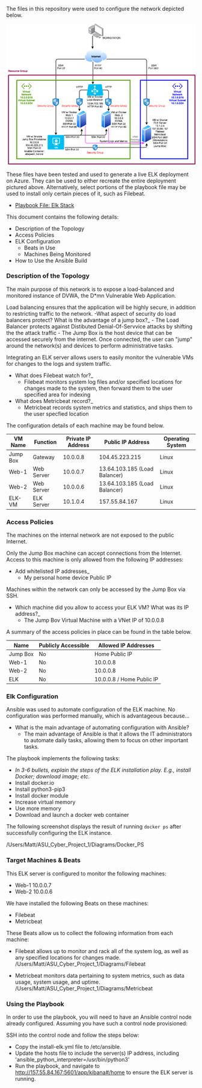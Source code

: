 The files in this repository were used to configure the network depicted below.


![](Diagrams/Matthew_Nechy_Project_1.png)

These files have been tested and used to generate a live ELK deployment on Azure. They can be used to either recreate the entire deployment pictured above. Alternatively, select portions of the playbook file may be used to install only certain pieces of it, such as Filebeat.

- [Playbook File: Elk Stack](Ansible/install-elk.yml)

This document contains the following details:
- Description of the Topology
- Access Policies
- ELK Configuration
  - Beats in Use
  - Machines Being Monitored
- How to Use the Ansible Build


### Description of the Topology

The main purpose of this network is to expose a load-balanced and monitored instance of DVWA, the D*mn Vulnerable Web Application.

Load balancing ensures that the application will be highly secure, in addition to restricting traffic to the network.
-What aspect of security do load balancers protect? What is the advantage of a jump box?_
    - The Load Balancer protects against Distibuted Denial-Of-Servvice attacks by shifting the the attack traffic
    - The Jump Box is the host device that can be accessed securely from the internet.  Once connected, the user can "jump" around the network(s) and devices to perform administrative tasks.

Integrating an ELK server allows users to easily monitor the vulnerable VMs for changes to the logs and system traffic.
- What does Filebeat watch for?_
    - Filebeat monitors system log files and/or specified locations for changes made to the system, then forward them to the user specified area for indexing
- What does Metricbeat record?_
    - Metricbeat records system metrics and statistics, and ships them to the user specfied location

The configuration details of each machine may be found below.

| VM Name  | Function   | Private IP Address | Public IP Address             | Operating System |
|----------|------------|--------------------|-------------------------------|------------------|
| Jump Box | Gateway    | 10.0.0.8           | 104.45.223.215                | Linux            |
| Web-1    | Web Server | 10.0.0.7           | 13.64.103.185 (Load Balancer) | Linux            |
| Web-2    | Web Server | 10.0.0.6           | 13.64.103.185 (Load Balancer) | Linux            |
| ELK-VM   | ELK Server | 10.1.0.4           | 157.55.84.167                 | Linux            |

### Access Policies

The machines on the internal network are not exposed to the public Internet. 

Only the Jump Box machine can accept connections from the Internet. Access to this machine is only allowed from the following IP addresses:
- Add whitelisted IP addresses_
    - My personal home device Public IP

Machines within the network can only be accessed by the Jump Box via SSH.
- Which machine did you allow to access your ELK VM? What was its IP address?_   
    - The Jump Bov Virtual Machine with a VNet IP of 10.0.0.8

A summary of the access policies in place can be found in the table below.

| Name     | Publicly Accessible | Allowed IP Addresses      |
|----------|---------------------|---------------------------|
| Jump Box | No                  | Home Public IP            |
| Web-1    | No                  | 10.0.0.8                  |
| Web-2    | No                  | 10.0.0.8                  |
| ELK      | No                  | 10.0.0.8 / Home Public IP |

### Elk Configuration

Ansible was used to automate configuration of the ELK machine. No configuration was performed manually, which is advantageous because...
- What is the main advantage of automating configuration with Ansible?
    - The main advantage of Ansible is that it allows the IT administrators to automate daily tasks, allowing them to focus on other important tasks.

The playbook implements the following tasks:
- _In 3-6 bullets, explain the steps of the ELK installation play. E.g., install Docker; download image; etc._
- Install docker.io
- Install python3-pip3
- Install docker module
- Increase virtual memory
- Use more memory
- Download and launch a docker web container

The following screenshot displays the result of running `docker ps` after successfully configuring the ELK instance.

/Users/Matt/ASU_Cyber_Project_1/Diagrams/Docker_PS

### Target Machines & Beats
This ELK server is configured to monitor the following machines:
- Web-1 10.0.0.7
- Web-2 10.0.0.6

We have installed the following Beats on these machines:
- Filebeat
- Metricbeat

These Beats allow us to collect the following information from each machine:
- Filebeat allows up to monitor and rack all of the system log, as well as any specified locations for changes made.
/Users/Matt/ASU_Cyber_Project_1/Diagrams/Filebeat

- Metricbeat monitors data pertaining to system metrics, such as data usage, system usage, and uptime.
/Users/Matt/ASU_Cyber_Project_1/Diagrams/Metricbeat

### Using the Playbook
In order to use the playbook, you will need to have an Ansible control node already configured. Assuming you have such a control node provisioned: 

SSH into the control node and follow the steps below:
- Copy the install-elk.yml file to /etc/ansible.
- Update the hosts file to include the server(s) IP address, including 'ansible_python_interpreter=/usr/bin/python3'
- Run the playbook, and navigate to http://157.55.84.167:5601/app/kibana#/home to ensure the ELK server is running.


